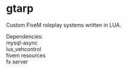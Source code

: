 # gtarp
Custom FiveM roleplay systems written in LUA.

Dependencies:<br />
  mysql-async<br />
  lux_vehcontrol<br />
  fivem resources<br />
  fx server<br />

